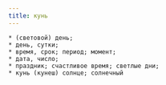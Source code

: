 ```yaml
---
title: кунь
---
```


    * (световой) день;
    * день, сутки;
    * время, срок; период; момент;
    * дата, число;
    * праздник; счастливое время; светлые дни;
    * кунь (кунеш) солнце; солнечный
